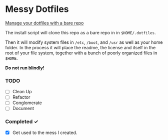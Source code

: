 # Messy Dotfiles
[Manage your dotfiles with a bare repo](https://www.atlassian.com/git/tutorials/dotfiles)

The install script will clone this repo as a bare repo in in `$HOME/.dotfiles`.

Then it will modify system files in `/etc`, `/boot`, and `/usr` as well as your home folder. In the process it will place the readme, the license and itself in the root of your file system, together with a bunch of poorly organized files in `$HOME`.

**Do not run blindly!**

### TODO
- [ ]  Clean Up
  - [ ] Refactor
  - [ ] Conglomerate
  - [ ] Document

### Completed ✓
- [x] Get used to the mess I created.
